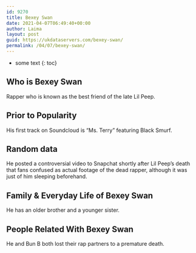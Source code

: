 ```yaml
---
id: 9270
title: Bexey Swan
date: 2021-04-07T06:49:40+00:00
author: Laima
layout: post
guid: https://ukdataservers.com/bexey-swan/
permalink: /04/07/bexey-swan/
---
```


* some text
{: toc}


## Who is Bexey Swan
                  
                  
                  
Rapper who is known as the best friend of the late Lil Peep. 
                  
              
            
              
            
                
                
                
## Prior to Popularity
                  
                  
                  
His first track on Soundcloud is &#8220;Ms. Terry&#8221; featuring Black Smurf.
                  
              
            
              
            
                
                
                
## Random data
                  
                  
                  
He posted a controversial video to Snapchat shortly after Lil Peep&#8217;s death that fans confused as actual footage of the dead rapper, although it was just of him sleeping beforehand. 
                  
              
            
              
            
                
                
                
## Family & Everyday Life of Bexey Swan
                  
                  
                  
He has an older brother and a younger sister.
                  
              
            
              
            
                
                
                
## People Related With Bexey Swan
                  
                  
                  
He and Bun B both lost their rap partners to a premature death.
                  
              
            
              
            
                
              
            
              
              
            
            
              
            
          
          
          